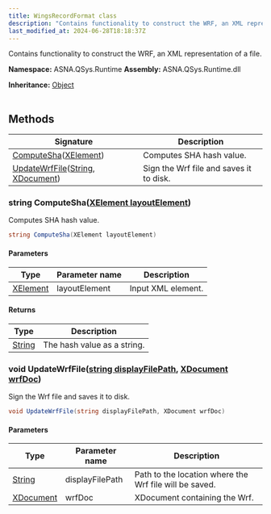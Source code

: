 ```yaml
---
title: WingsRecordFormat class
description: "Contains functionality to construct the WRF, an XML representation of a file. "
last_modified_at: 2024-06-28T18:18:37Z
---
```


Contains functionality to construct the WRF, an XML representation of a file.

**Namespace:** ASNA.QSys.Runtime
**Assembly:** ASNA.QSys.Runtime.dll

**Inheritance:** [Object](https://docs.microsoft.com/en-us/dotnet/api/system.object)
<br>
<br>

## Methods

| Signature | Description |
| --- | --- |
| [ComputeSha](#string-computeshaxelement-layoutelement)([XElement](https://learn.microsoft.com/en-us/dotnet/api/system.xml.linq.xelement?view=net-8.0)) | Computes SHA hash value.
| [UpdateWrfFile](#void-updatewrffilestring-displayfilepath-xdocument-wrfdoc)([String](https://docs.microsoft.com/en-us/dotnet/api/system.string), [XDocument](https://learn.microsoft.com/en-us/dotnet/api/system.xml.linq.xdocument?view=net-8.0)) | Sign the Wrf file and saves it to disk.

### string ComputeSha([XElement layoutElement](https://learn.microsoft.com/en-us/dotnet/api/system.xml.linq.xelement?view=net-8.0))

Computes SHA hash value.

```cs
string ComputeSha(XElement layoutElement)
```

#### Parameters

| Type | Parameter name | Description
| --- | --- | ---
| [XElement](https://learn.microsoft.com/en-us/dotnet/api/system.xml.linq.xelement?view=net-8.0) | layoutElement | Input XML element.

#### Returns

| Type | Description
| --- | ---
| [String](https://docs.microsoft.com/en-us/dotnet/api/system.string) | The hash value as a string.

### void UpdateWrfFile([string displayFilePath](https://learn.microsoft.com/en-us/dotnet/api/system.string?view=net-8.0), [XDocument wrfDoc](https://learn.microsoft.com/en-us/dotnet/api/system.xml.linq.xdocument?view=net-8.0))

Sign the Wrf file and saves it to disk.

```cs
void UpdateWrfFile(string displayFilePath, XDocument wrfDoc)
```

#### Parameters

| Type | Parameter name | Description
| --- | --- | ---
| [String](https://docs.microsoft.com/en-us/dotnet/api/system.string) | displayFilePath | Path to the location where the Wrf file will be saved.
| [XDocument](https://learn.microsoft.com/en-us/dotnet/api/system.xml.linq.xdocument?view=net-8.0) | wrfDoc | XDocument containing the Wrf.
